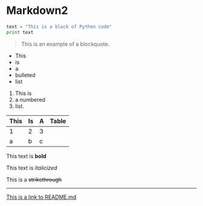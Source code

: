# Markdown2

```python
text = "This is a block of Python code"
print text
```

> This is an example of a blockquote.

* This
* is
* a
* bulleted 
* list

1. This is
2. a numbered
3. list.

This | Is | A | Table
--- | --- | --- | ---
1| 2 | 3
a | b | c

This text is **bold**

This text is *italicized*

This is a ~~strikethrough~~

---------


[This is a link to README.md](/README.md)

